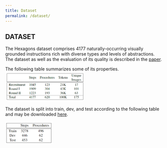 ```yaml
---
title: Dataset
permalink: /dataset/
---
```


## DATASET
The Hexagons dataset comprises 4177 naturally-occurring visually grounded instructions rich with diverse types and levels of abstractions.<br/>
The dataset as well as the evaluation of its quality is described in the [paper](/Hexagons/#paper). <br/>

The following table summarizes some of its properties. <br/>
<img src="../media/dataset_statistics.PNG" style="width:50%">


The dataset is split into train, dev, and test according to the following table and may be downloaded [here](https://github.com/OnlpLab/Hexagons#download). <br/>

<img src="../media/split_statistics.PNG" style="width:30%">


